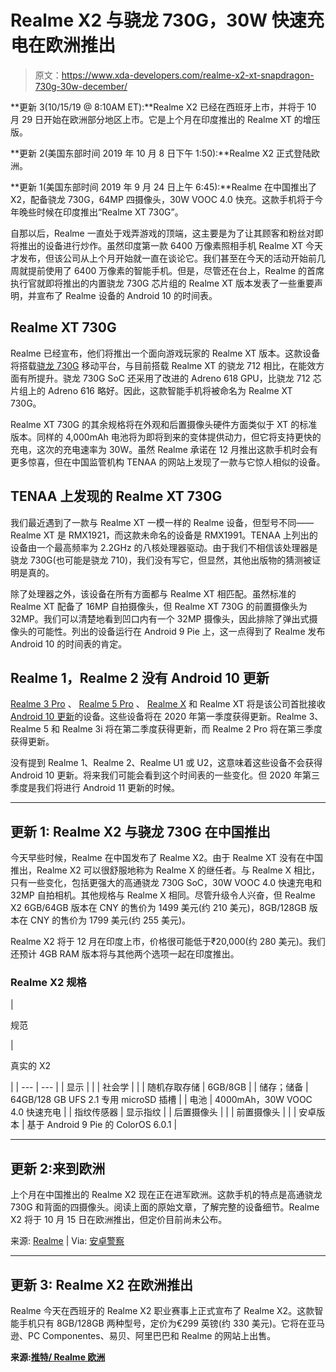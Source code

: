 # Realme X2 与骁龙 730G，30W 快速充电在欧洲推出

> 原文：<https://www.xda-developers.com/realme-x2-xt-snapdragon-730g-30w-december/>

**更新 3(10/15/19 @ 8:10AM ET):**Realme X2 已经在西班牙上市，并将于 10 月 29 日开始在欧洲部分地区上市。它是上个月在印度推出的 Realme XT 的增压版。

**更新 2(美国东部时间 2019 年 10 月 8 日下午 1:50):**Realme X2 正式登陆欧洲。

**更新 1(美国东部时间 2019 年 9 月 24 日上午 6:45):**Realme 在中国推出了 X2，配备骁龙 730G，64MP 四摄像头，30W VOOC 4.0 快充。这款手机将于今年晚些时候在印度推出“Realme XT 730G”。

自那以后，Realme 一直处于戏弄游戏的顶端，这主要是为了让其顾客和粉丝对即将推出的设备进行炒作。虽然印度第一款 6400 万像素照相手机 Realme XT 今天才发布，但该公司从上个月开始就一直在谈论它。我们甚至在今天的活动开始前几周就提前使用了 6400 万像素的智能手机。但是，尽管还在台上，Realme 的首席执行官就即将推出的内置骁龙 730G 芯片组的 Realme XT 版本发表了一些重要声明，并宣布了 Realme 设备的 Android 10 的时间表。

## Realme XT 730G

Realme 已经宣布，他们将推出一个面向游戏玩家的 Realme XT 版本。这款设备将搭载[骁龙 730G](https://www.xda-developers.com/qualcomm-snapdragon-665-snapdragon-730g/) 移动平台，与目前搭载 Realme XT 的骁龙 712 相比，在能效方面有所提升。骁龙 730G SoC 还采用了改进的 Adreno 618 GPU，比骁龙 712 芯片组上的 Adreno 616 略好。因此，这款智能手机将被命名为 Realme XT 730G。

Realme XT 730G 的其余规格将在外观和后置摄像头硬件方面类似于 XT 的标准版本。同样的 4,000mAh 电池将为即将到来的变体提供动力，但它将支持更快的充电，这次的充电速率为 30W。虽然 Realme 承诺在 12 月推出这款手机时会有更多惊喜，但在中国监管机构 TENAA 的网站上发现了一款与它惊人相似的设备。

## TENAA 上发现的 Realme XT 730G

我们最近遇到了一款与 Realme XT 一模一样的 Realme 设备，但型号不同——Realme XT 是 RMX1921，而这款未命名的设备是 RMX1991。TENAA 上列出的设备由一个最高频率为 2.2GHz 的八核处理器驱动。由于我们不相信该处理器是骁龙 730G(也可能是骁龙 710)，我们没有写它，但显然，其他出版物的猜测被证明是真的。

除了处理器之外，该设备在所有方面都与 Realme XT 相匹配。虽然标准的 Realme XT 配备了 16MP 自拍摄像头，但 Realme XT 730G 的前置摄像头为 32MP。我们可以清楚地看到凹口内有一个 32MP 摄像头，因此排除了弹出式摄像头的可能性。列出的设备运行在 Android 9 Pie 上，这一点得到了 Realme 发布 Android 10 的时间表的肯定。

## Realme 1，Realme 2 没有 Android 10 更新

[Realme 3 Pro](https://www.xda-developers.com/realme-3-pro-first-impressions-hands-on-review/) 、 [Realme 5 Pro](https://www.xda-developers.com/realme-5-pro-review/) 、 [Realme X](https://www.xda-developers.com/realme-x-review-premium-affordable/) 和 Realme XT 将是该公司首批接收 [Android 10 更新](https://www.xda-developers.com/google-releases-stable-android-10-for-pixel-smartphones/)的设备。这些设备将在 2020 年第一季度获得更新。Realme 3、Realme 5 和 Realme 3i 将在第二季度获得更新，而 Realme 2 Pro 将在第三季度获得更新。

没有提到 Realme 1、Realme 2、Realme U1 或 U2，这意味着这些设备不会获得 Android 10 更新。将来我们可能会看到这个时间表的一些变化。但 2020 年第三季度是我们将进行 Android 11 更新的时候。

* * *

## 更新 1: Realme X2 与骁龙 730G 在中国推出

今天早些时候，Realme 在中国发布了 Realme X2。由于 Realme XT 没有在中国推出，Realme X2 可以很舒服地称为 Realme X 的继任者。与 Realme X 相比，只有一些变化，包括更强大的高通骁龙 730G SoC，30W VOOC 4.0 快速充电和 32MP 自拍相机。其他规格与 Realme X 相同。尽管升级令人兴奋，但 Realme X2 6GB/64GB 版本在 CNY 的售价为 1499 美元(约 210 美元)，8GB/128GB 版本在 CNY 的售价为 1799 美元(约 255 美元)。

Realme X2 将于 12 月在印度上市，价格很可能低于₹20,000(约 280 美元)。我们还预计 4GB RAM 版本将与其他两个选项一起在印度推出。

### Realme X2 规格

| 

规范

 | 

真实的 X2

 |
| --- | --- |
| 显示 |  |
| 社会学 |  |
| 随机存取存储 | 6GB/8GB |
| 储存；储备 | 64GB/128 GB UFS 2.1 专用 microSD 插槽 |
| 电池 | 4000mAh，30W VOOC 4.0 快速充电 |
| 指纹传感器 | 显示指纹 |
| 后置摄像头 |  |
| 前置摄像头 |  |
| 安卓版本 | 基于 Android 9 Pie 的 ColorOS 6.0.1 |

* * *

## 更新 2:来到欧洲

上个月在中国推出的 Realme X2 现在正在进军欧洲。这款手机的特点是高通骁龙 730G 和背面的四摄像头。阅读上面的原始文章，了解完整的设备细节。Realme X2 将于 10 月 15 日在欧洲推出，但定价目前尚未公布。

来源: [Realme](https://www.realme.com/eu/realme-x2) | Via: [安卓警察](https://www.androidpolice.com/2019/10/08/the-realme-x2-is-coming-to-europe-with-quad-camera-setup-and-snapdragon-730g/)

* * *

## 更新 3: Realme X2 在欧洲推出

Realme 今天在西班牙的 Realme X2 职业赛事上正式宣布了 Realme X2。这款智能手机只有 8GB/128GB 两种型号，定价为€299 英镑(约 330 美元)。它将在亚马逊、PC Componentes、易贝、阿里巴巴和 Realme 的网站上出售。

**来源:[推特/ Realme 欧洲](https://twitter.com/realmeeurope/status/1184031788835966976)**